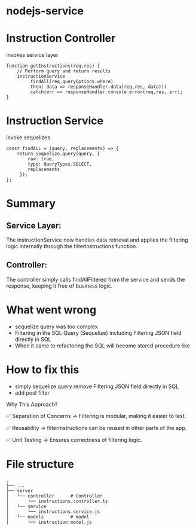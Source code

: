 # nodejs-service

# Instruction Controller
invokes service layer
```
function getInstructions(req,res) {
    // Perform query and return results 
    instructionService
        .findAll(req.queryOptions.where)
        .then( data => responseHandler.data(req,res, data)))
        .catch(err => responseHandler.console.error(req,res, err);
}
```
     
# Instruction Service
invoke sequelizes
```
const findALL = (query, replacements) => {
    return sequelize.query(query, {
        raw: true,
        type: QueryTypes.SELECT,
        replacements
     });
};
```

# Summary
##  Service Layer:
The instructionService now handles data retrieval and applies the filtering logic internally through the filterInstructions function.

## Controller:
The controller simply calls findAllFiltered from the service and sends the response, keeping it free of business logic.

# What went wrong
- sequelize query was too complex 
- Filtering in the SQL Query (Sequelize) including  Filtering JSON field directly in SQL
- When it came to refactoring the SQL will become stored procedure like

# How to fix this
- simply sequelize query remove Filtering JSON field directly in SQL
- add post filter

Why This Approach?

✅ Separation of Concerns → Filtering is modular, making it easier to test.

✅ Reusability → filterInstructions can be reused in other parts of the app.

✅ Unit Testing → Ensures correctness of filtering logic.

       

File structure
============================
    .
    ├── ...
    ├── server               
    │   └── controller      # Controller
    │       └── instructions.controller.ts    
    │   └── service       
    │       └── instructions.service.js    
    │   └── models          # model
    │       └── instruction.model.js    